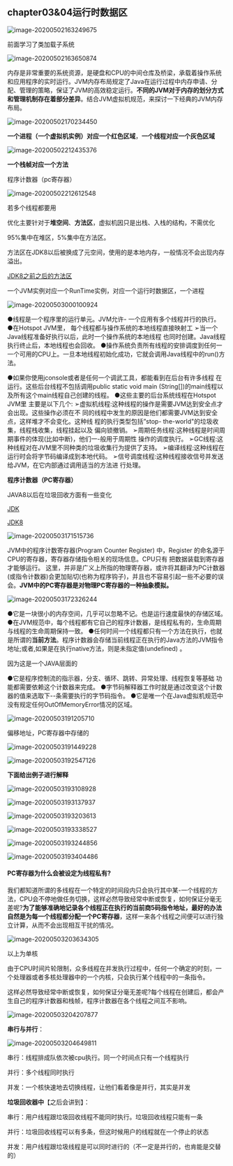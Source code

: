 ## chapter03&04运行时数据区

![image-20200502163249675](../img/image-20200502163249675.png)

前面学习了类加载子系统

![image-20200502163650874](../img/image-20200502163650874.png)

内存是非常重要的系统资源，是硬盘和CPU的中间仓库及桥梁，承载着操作系统和应用程序的实时运行。JVM内存布局规定了Java在运行过程中内存申请、分配、管理的策略，保证了JVM的高效稳定运行。**不同的JVM对于内存的划分方式和管理机制存在着部分差异**。结合JVM虚拟机规范，来探讨一下经典的JVM内存布局。

![image-20200502170234450](../img/image-20200502170234450.png)

**一个进程（一个虚拟机实例）对应一个红色区域**，**一个线程对应一个灰色区域**

![image-20200502212435376](../img/image-20200502212435376.png)

**一个栈帧对应一个方法**

程序计数器（pc寄存器）

![image-20200502212612548](../img/image-20200502212612548.png)



若多个线程都要用

优化主要针对于**堆空间**、**方法区**，虚拟机因只是出栈、入栈的结构，不需优化

95%集中在堆区，5%集中在方法区。

方法区在JDK8以后被换成了元空间，使用的是本地内存，一般情况不会出现内存溢出。

[JDK8之前之后的方法区](https://blog.csdn.net/qq_41872909/article/details/87903370)

一个JVM实例对应一个RunTime实例，对应一个运行时数据区，一个进程

![image-20200503000100924](../img/image-20200503000100924.png)

●线程是一个程序里的运行单元。JVM允许- 一个应用有多个线程并行的执行。
●在Hotspot JVM里， 每个线程都与操作系统的本地线程直接映射工
➢当一个Java线程准备好执行以后，此时一个操作系统的本地线程
也同时创建。Java线程执行终止后，本地线程也会回收。
●操作系统负责所有线程的安排调度到任何一一个可用的CPU上。一旦本地线程初始化成功，它就会调用Java线程中的run()方法。

●如果你使用jconsole或者是任何一个调武工具，都能看到在后台有许多线程
在运行。这些后台线程不包括调用public static void main (String[])的main线程以及所有这个main线程自己创建的线程。
●这些主要的后台系统线程在Hotspot JVM里 主要是以下几个:
➢虚拟机线程:这种线程的操作是需要JVM达到安全点才会出现。这些操作必须在不
同的线程中发生的原因是他们都需要JVM达到安全点，这样堆才不会变化。这种线
程的执行类型包括”stop- the-world"的垃圾收集，线程栈收集，线程挂起以及
偏向锁撤销。
➢周期任务线程:这种线程是时间周期事件的体现(比如中断)，他们一-般用于周期性
操作的调度执行。
➢GC线程:这种线程对在JVM里不同种类的垃圾收集行为提供了支持。
➢编译线程:这种线程在运行时会将字节码编译成到本地代码。
➢信号调度线程:这种线程接收信号并发送给JVM，在它内部通过调用适当的方法进
行处理。

**程序计数器（PC寄存器）**

JAVA8以后在垃圾回收方面有一些变化

[JDK](oracle.com/technetwork/java/javase/downloads/index.html)

[JDK8](https://docs.oracle.com/javase/specs/ivms/se8/html/)

![image-20200503171515736](../img/image-20200503171515736.png)

JVM中的程序计数寄存器(Program Counter Register) 中，Register 的命名源于
CPU的寄存器，寄存器存储指令相关的现场信息。CPU只有 把数据装载到寄存器才能够运行。
这里，并非是广义上所指的物理寄存器，或许将其翻译为PC计数器(或指令计数器)会更加贴切(也称为程序钩子)，并且也不容易引起一些不必要的误会。**JVM中的PC寄存器是对物理PC寄存器的一种抽象模拟。**

![image-20200503172326244](../img/image-20200503172326244.png)

●它是一块很小的内存空间，几乎可以忽略不记。也是运行速度最快的存储区域。
●在JVM规范中，每个线程都有它自己的程序计数器，是线程私有的，生命周期与线程的生命周期保持一致。
●任何时间一个线程都只有一个方法在执行，也就是所谓的**当前方法**。程序计数器会存储当前线程正在执行的Java方法的JVM指令地址;或者,如果是在执行native方法，则是未指定值(undefined) 。

因为这是一个JAVA层面的


●它是程序控制流的指示器，分支、循环、跳转、异常处理、线程恢复等基础
功能都需要依赖这个计数器来完成。
●字节码解释器工作时就是通过改变这个计数器的值来选取下--条需要执行的字节码指令。
●它是唯一个在Java虚拟机规范中没有规定任何OutOfMemoryError情况的区域。

![image-20200503191205710](../img/image-20200503191205710.png)

偏移地址，PC寄存器中存储的

![image-20200503191449228](../img/image-20200503191449228.png)

![image-20200503192547126](../img/image-20200503192547126.png)

**下面给出例子进行解释**

![image-20200503193108928](../img/image-20200503193108928.png)

![image-20200503193137937](../img/image-20200503193137937.png)

![image-20200503193203613](../img/image-20200503193203613.png)

![image-20200503193338527](../img/image-20200503193338527.png)

![image-20200503193244856](../img/image-20200503193244856.png)

![image-20200503193404486](../img/image-20200503193404486.png)

#### PC寄存器为什么会被设定为线程私有?

我们都知道所谓的多线程在一个特定的时间段内只会执行其中某-一个线程的方法，CPU会不停地做任务切换，这样必然导致经常中断或恢复，如何保证分毫无差呢?**为了能够准确地记录各个线程正在执行的当前商5码指令地址，最好的办法自然是为每一个线程都分配一个PC寄存器**，这样一来各个线程之间便可以进行独立计算，从而不会出现相互干扰的情况。

![image-20200503203634305](../img/image-20200503203634305.png)

以上为单核

由于CPU时间片轮限制，众多线程在并发执行过程中，任何一个确定的时刻，一个处理器或者多核处理器中的一个内核，只会执行某个线程中的一条指令。

这样必然导致经常中断或恢复，如何保证分毫无差呢?每个线程在创建后，都会产生自己的程序计数器和栈帧，程序计数器在各个线程之间互不影响。

![image-20200503204207877](../img/image-20200503204207877.png)

**串行与并行**：

![image-20200503204649811](../img/image-20200503204649811.png)

串行：线程排成队依次被cpu执行。同一个时间点只有一个线程执行

并行：多个线程同时执行

并发：一个核快速地去切换线程，让他们看着像是并行，其实是并发

**垃圾回收器中**【之后会讲到】：

串行：用户线程跟垃圾回收线程不能同时执行。垃圾回收线程只能有一条

并行：垃圾回收线程可以有多条，但这时候用户的线程就在一个停止的状态

并发：用户线程跟垃圾线程是可以同时进行的（不一定是并行的，也肯能是交替的）

